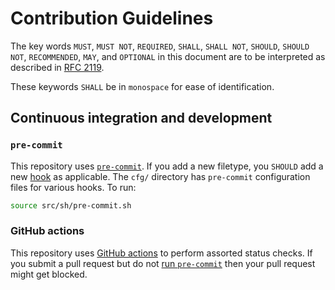 <!--- cspell:words wxyz -->

# Contribution Guidelines

The key words `MUST`, `MUST NOT`, `REQUIRED`, `SHALL`, `SHALL NOT`, `SHOULD`,
`SHOULD NOT`, `RECOMMENDED`,  `MAY`, and `OPTIONAL` in this document are to be
interpreted as described in [RFC 2119].

These keywords `SHALL` be in `monospace` for ease of identification.

## Continuous integration and development

### `pre-commit`

This repository uses [`pre-commit`]. If you add a new filetype, you `SHOULD` add
a new [hook][pre-commit hook] as applicable. The `cfg/` directory has
`pre-commit` configuration files for various hooks. To run:

```sh
source src/sh/pre-commit.sh
```

### GitHub actions

This repository uses [GitHub actions] to perform assorted status checks. If you
submit a pull request but do not [run `pre-commit`] then your pull request might
get blocked.

[github actions]: https://docs.github.com/en/actions
[pre-commit hook]: https://pre-commit.com/hooks.html
[rfc 2119]: https://www.ietf.org/rfc/rfc2119.txt
[run `pre-commit`]: #pre-commit
[`pre-commit`]: https://github.com/pre-commit/pre-commit
